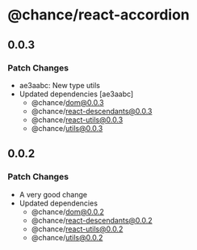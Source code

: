# @chance/react-accordion

## 0.0.3

### Patch Changes

- ae3aabc: New type utils
- Updated dependencies [ae3aabc]
  - @chance/dom@0.0.3
  - @chance/react-descendants@0.0.3
  - @chance/react-utils@0.0.3
  - @chance/utils@0.0.3

## 0.0.2

### Patch Changes

- A very good change
- Updated dependencies
  - @chance/dom@0.0.2
  - @chance/react-descendants@0.0.2
  - @chance/react-utils@0.0.2
  - @chance/utils@0.0.2
